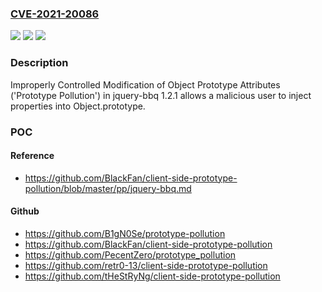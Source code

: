 ### [CVE-2021-20086](https://cve.mitre.org/cgi-bin/cvename.cgi?name=CVE-2021-20086)
![](https://img.shields.io/static/v1?label=Product&message=jquery-bbq&color=blue)
![](https://img.shields.io/static/v1?label=Version&message=1.2.1%20&color=brightgreen)
![](https://img.shields.io/static/v1?label=Vulnerability&message=Prototype%20Pollution&color=brightgreen)

### Description

Improperly Controlled Modification of Object Prototype Attributes ('Prototype Pollution') in jquery-bbq 1.2.1 allows a malicious user to inject properties into Object.prototype.

### POC

#### Reference
- https://github.com/BlackFan/client-side-prototype-pollution/blob/master/pp/jquery-bbq.md

#### Github
- https://github.com/B1gN0Se/prototype-pollution
- https://github.com/BlackFan/client-side-prototype-pollution
- https://github.com/PecentZero/prototype_pollution
- https://github.com/retr0-13/client-side-prototype-pollution
- https://github.com/tHeStRyNg/client-side-prototype-pollution

